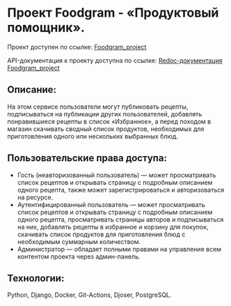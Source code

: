 # Проект Foodgram - «Продуктовый помощник».

Проект доступен по ссылке:
[Foodgram_project](http:///84.252.128.90/)

API-документация к проекту доступна по ссылке:
[Redoc-документация Foodgram_project](http:///84.252.128.90/api/docs/)

## Описание:
На этом сервисе пользователи могут публиковать рецепты, подписываться на публикации других пользователей, добавлять понравившиеся рецепты в список «Избранное», а перед походом в магазин скачивать сводный список продуктов, необходимых для приготовления одного или нескольких выбранных блюд.

## Пользовательские права доступа:
- Гость (неавторизованный пользователь) — может просматривать список рецептов и открывать страницу с подробным описанием одного рецепта, также может зарегистрироваться и авторизоваться на ресурсе.
- Аутентифицированный пользователь — может просматривать список рецептов и открывать страницу с подробным описанием одного рецепта, просматривать страницы авторов и подписываться на них, добавлять рецепты в избранное и корзину для покупок, скачивать список продуктов для приготовления блюд с необходимым суммарным количеством.
- Администратор — обладает полными правами на управление всем контентом проекта через админ-панель.

## Технологии:
Python, Django, Docker, Git-Actions, Djoser, PostgreSQL.